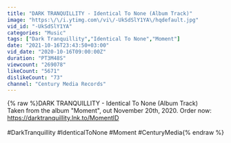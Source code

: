 ```yaml
---
title: "DARK TRANQUILLITY - Identical To None (Album Track)"
image: "https:\/\/i.ytimg.com\/vi\/-UkSdSlY1YA\/hqdefault.jpg"
vid_id: "-UkSdSlY1YA"
categories: "Music"
tags: ["Dark Tranquillity","Identical To None","Moment"]
date: "2021-10-16T23:43:50+03:00"
vid_date: "2020-10-16T09:00:00Z"
duration: "PT3M48S"
viewcount: "269078"
likeCount: "5671"
dislikeCount: "73"
channel: "Century Media Records"
---
```

{% raw %}DARK TRANQUILLITY - Identical To None (Album Track)<br />Taken from the album &quot;Moment&quot;, out November 20th, 2020. Order now: <a rel="nofollow" target="blank" href="https://darktranquillity.lnk.to/MomentID">https://darktranquillity.lnk.to/MomentID</a><br /><br />#DarkTranquillity #IdenticalToNone #Moment #CenturyMedia{% endraw %}
